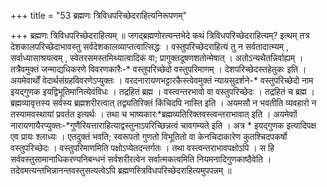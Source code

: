 +++
title = "53 ब्रह्मणः त्रिविधपरिच्छेदराहित्यनिरूपणम्"

+++
ब्रह्मणः त्रिविधपरिच्छेदराहित्यम् ॥ जगद्ब्रह्मणोरत्यन्तभेदे कथं त्रिविधपरिच्छेदराहित्यम्? इत्थम् तत्र देशकालपरिच्छेदाभावस्तु सर्वदेशकालव्याप्तत्वात्सिद्धः । वस्तुपरिच्छेदराहित्यं तु न सर्वतादात्म्यम् , सर्वाध्यासाश्रयत्वम् , स्वेतरसमस्तमिथ्यात्वादिकं वा; प्रागुक्तदूषणशतोन्मेषात् । अतोऽन्यथैतन्निर्वाह्यम् । तत्रैवमुक्तं जन्माद्यधिकरणे विवरणकारैः-\* वस्तुपरिच्छेदो वस्तुपरिमाणम् । देशपरिच्छेदस्तहेतुकः इति । अयमेवार्थों वेदार्थसंग्रहविवरणेऽप्युक्तः । वरदनारायणभट्टारकैस्त्वेवमुक्तं न्यायसुदर्शने-\* वस्तुपरिच्छेदो नाम इयद्गुणक इयद्विभूतिमानित्येवंविधः । तद्रहितं ब्रह्म । वस्त्वन्तरभावो वा वस्तुपरिच्छेदः । तद्रहितं च ब्रह्म । ब्रह्मव्यावृत्तस्य सर्वस्य ब्रह्मशरीरत्वात् तद्व्यतिरिक्तं किंचिदपि नास्ति इति । अयमसौ न भवतीति व्यवहारो न तस्यामवस्थायां प्रवर्तत इत्यर्थः । तथा च भाष्यकारः\*ब्रह्मव्यतिरिक्तवस्त्वन्तराभावात् इति । अयमेवाों नारायणायैरप्युक्तः-\*गुणैरियत्ताराहित्याद्वस्तुनाऽपरिच्छिन्नत्वं चावगम्यते इति । अत्र \* इयद्गुणक इत्यादिपक्ष एव प्रायः श्लाध्यः । एतदुक्तं भवति; स्वरूपतो गुणतो विभूतितो वा केनचिदाकारेण कुतश्चिदपकर्षो वस्तुपरिच्छेदः । वस्तुपरिमाणमिति पक्षोऽप्येतदन्तर्गतः । तथा वस्त्वन्तराभावपक्षोऽपि । स हि सर्ववस्तुसामानाधिकरण्यनिबन्धनं सर्वशरीरत्वेन सर्वात्मकत्वमिति नियमनादिगुणकाष्ठैवेति । तदेवमत्यन्तभिन्नानन्तवस्तुसत्यत्वेऽपि ब्रह्मणस्त्रिविधपरिच्छेदराहित्यमुपपन्नम् ॥